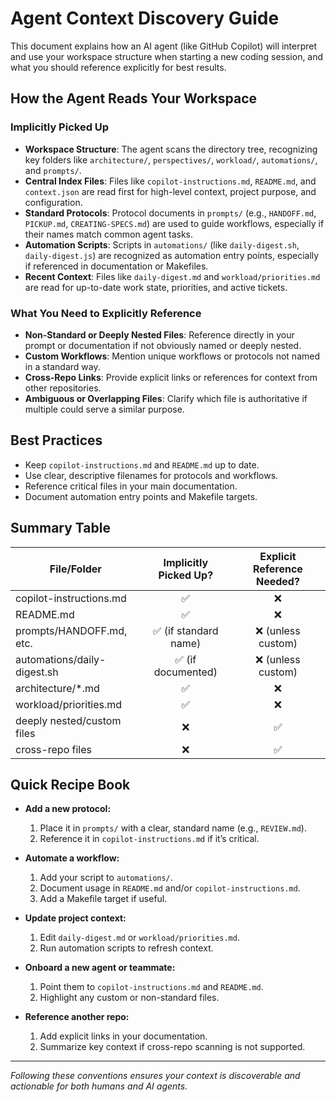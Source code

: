 # Agent Context Discovery Guide

This document explains how an AI agent (like GitHub Copilot) will interpret and use your workspace structure when starting a new coding session, and what you should reference explicitly for best results.

## How the Agent Reads Your Workspace

### Implicitly Picked Up
- **Workspace Structure**: The agent scans the directory tree, recognizing key folders like `architecture/`, `perspectives/`, `workload/`, `automations/`, and `prompts/`.
- **Central Index Files**: Files like `copilot-instructions.md`, `README.md`, and `context.json` are read first for high-level context, project purpose, and configuration.
- **Standard Protocols**: Protocol documents in `prompts/` (e.g., `HANDOFF.md`, `PICKUP.md`, `CREATING-SPECS.md`) are used to guide workflows, especially if their names match common agent tasks.
- **Automation Scripts**: Scripts in `automations/` (like `daily-digest.sh`, `daily-digest.js`) are recognized as automation entry points, especially if referenced in documentation or Makefiles.
- **Recent Context**: Files like `daily-digest.md` and `workload/priorities.md` are read for up-to-date work state, priorities, and active tickets.

### What You Need to Explicitly Reference
- **Non-Standard or Deeply Nested Files**: Reference directly in your prompt or documentation if not obviously named or deeply nested.
- **Custom Workflows**: Mention unique workflows or protocols not named in a standard way.
- **Cross-Repo Links**: Provide explicit links or references for context from other repositories.
- **Ambiguous or Overlapping Files**: Clarify which file is authoritative if multiple could serve a similar purpose.

## Best Practices
- Keep `copilot-instructions.md` and `README.md` up to date.
- Use clear, descriptive filenames for protocols and workflows.
- Reference critical files in your main documentation.
- Document automation entry points and Makefile targets.

## Summary Table

| File/Folder                  | Implicitly Picked Up? | Explicit Reference Needed? |
|------------------------------|:---------------------:|:-------------------------:|
| copilot-instructions.md      | ✅                    | ❌                        |
| README.md                    | ✅                    | ❌                        |
| prompts/HANDOFF.md, etc.     | ✅ (if standard name)  | ❌ (unless custom)        |
| automations/daily-digest.sh  | ✅ (if documented)     | ❌ (unless custom)        |
| architecture/*.md            | ✅                    | ❌                        |
| workload/priorities.md       | ✅                    | ❌                        |
| deeply nested/custom files   | ❌                    | ✅                        |
| cross-repo files             | ❌                    | ✅                        |

## Quick Recipe Book

- **Add a new protocol:**
  1. Place it in `prompts/` with a clear, standard name (e.g., `REVIEW.md`).
  2. Reference it in `copilot-instructions.md` if it’s critical.

- **Automate a workflow:**
  1. Add your script to `automations/`.
  2. Document usage in `README.md` and/or `copilot-instructions.md`.
  3. Add a Makefile target if useful.

- **Update project context:**
  1. Edit `daily-digest.md` or `workload/priorities.md`.
  2. Run automation scripts to refresh context.

- **Onboard a new agent or teammate:**
  1. Point them to `copilot-instructions.md` and `README.md`.
  2. Highlight any custom or non-standard files.

- **Reference another repo:**
  1. Add explicit links in your documentation.
  2. Summarize key context if cross-repo scanning is not supported.

---

*Following these conventions ensures your context is discoverable and actionable for both humans and AI agents.*
